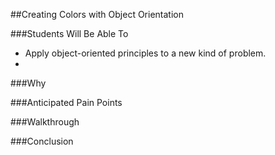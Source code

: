 ##Creating Colors with Object Orientation

###Students Will Be Able To
- Apply object-oriented principles to a new kind of problem.
- 


###Why



###Anticipated Pain Points



###Walkthrough



###Conclusion
